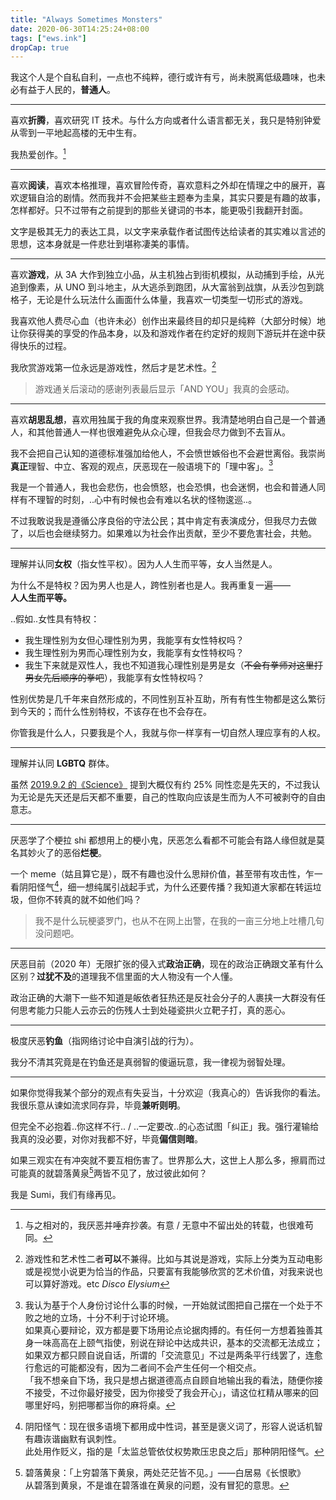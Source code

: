 ```yaml
---
title: "Always Sometimes Monsters"
date: 2020-06-30T14:25:24+08:00
tags: ["ews.ink"]
dropCap: true
---
```


我这个人是个自私自利，一点也不纯粹，德行或许有亏，尚未脱离低级趣味，也未必有益于人民的，**普通人**。  

---

喜欢**折腾**，喜欢研究 IT 技术。与什么方向或者什么语言都无关，我只是特别钟爱从零到一平地起高楼的无中生有。  

我热爱创作。[^1]  

---

喜欢**阅读**，喜欢本格推理，喜欢冒险传奇，喜欢意料之外却在情理之中的展开，喜欢逻辑自洽的剧情。然而我并不会把某些主题奉为圭臬，其实只要是有趣的故事，怎样都好。只不过带有之前提到的那些关键词的书本，能更吸引我翻开封面。  

文字是极其无力的表达工具，以文字来承载作者试图传达给读者的其实难以言述的思想，这本身就是一件悲壮到堪称凄美的事情。  

---

喜欢**游戏**，从 3A 大作到独立小品，从主机独占到街机模拟，从动捕到手绘，从光追到像素，从 UNO 到斗地主，从大逃杀到跑团，从大富翁到战旗，从丢沙包到跳格子，无论是什么玩法什么画面什么体量，我喜欢一切类型一切形式的游戏。  

我喜欢他人费尽心血（也许未必）创作出来最终目的却只是纯粹（大部分时候）地让你获得美的享受的作品本身，以及和游戏作者在约定好的规则下游玩并在途中获得快乐的过程。  

我欣赏游戏第一位永远是游戏性，然后才是艺术性。[^2]  

> 游戏通关后滚动的感谢列表最后显示「AND YOU」我真的会感动。  

---

喜欢**胡思乱想**，喜欢用独属于我的角度来观察世界。我清楚地明白自己是一个普通人，和其他普通人一样也很难避免从众心理，但我会尽力做到不去盲从。  

我不会把自己认知的道德标准强加给他人，不会愤世嫉俗也不会避世离俗。我崇尚**真正**理智、中立、客观的观点，厌恶现在一般语境下的「理中客」。[^3]  

我是一个普通人，我也会悲伤，也会愤怒，也会恐惧，也会迷惘，也会和普通人同样有不理智的时刻，..心中有时候也会有难以名状的怪物逡巡..。  

不过我敢说我是遵循公序良俗的守法公民；其中肯定有表演成分，但我尽力去做了，以后也会继续努力。如果难以为社会作出贡献，至少不要危害社会，共勉。  

---

理解并认同**女权**（指女性平权）。因为人人生而平等，女人当然是人。  

为什么不是特权？因为男人也是人，跨性别者也是人。我再重复一遍——  
**人人生而平等。**  

..假如..女性具有特权：
* 我生理性别为女但心理性别为男，我能享有女性特权吗？
* 我生理性别为男而心理性别为女，我能享有女性特权吗？
* 我生下来就是双性人，我也不知道我心理性别是男是女（~~不会有拳师对这里打男女先后顺序的拳吧~~），我能享有女性特权吗？

性别优势是几千年来自然形成的，不同性别互补互助，所有有性生物都是这么繁衍到今天的；而什么性别特权，不该存在也不会存在。  

你管我是什么人，只要我是个人，我就与你一样享有一切自然人理应享有的人权。  

---

理解并认同 **LGBTQ** 群体。  

虽然 [2019.9.2 的《Science》](https://www.sciencemag.org/news/2019/08/genetics-may-explain-25-same-sex-behavior-giant-analysis-reveals) 提到大概仅有约 25% 同性恋是先天的，不过我认为无论是先天还是后天都不重要，自己的性取向应该是生而为人不可被剥夺的自由意志。  

---

厌恶学了个梗拉 shi 都想用上的梗小鬼，厌恶怎么看都不可能会有路人缘但就是莫名其妙火了的恶俗**烂梗**。  

一个 meme（姑且算它是），既不有趣也没什么思辩价值，甚至带有攻击性，乍一看阴阳怪气[^4]，细一想纯属引战起手式，为什么还要传播？我知道大家都在转运垃圾，但你不转真的就不如他们吗？  

> 我不是什么玩梗婆罗门，也从不在网上出警，在我的一亩三分地上吐槽几句没问题吧。  

---

厌恶目前（2020 年）无限扩张的侵入式**政治正确**，现在的政治正确跟文革有什么区别？**过犹不及**的道理我不信里面的大人物没有一个人懂。  

政治正确的大潮下一些不知道是皈依者狂热还是反社会分子的人裹挟一大群没有任何思考能力只能人云亦云的伤残人士到处碰瓷拱火立靶子打，真的恶心。  

---

极度厌恶**钓鱼**（指网络讨论中自演引战的行为）。  

我分不清其究竟是在钓鱼还是真弱智的傻逼玩意，我一律视为弱智处理。  

---

如果你觉得我某个部分的观点有失妥当，十分欢迎（我真心的）告诉我你的看法。我很乐意从谏如流求同存异，毕竟**兼听则明**。  

但完全不必抱着..你这样不行.. / ..一定要改..的心态试图「纠正」我。强行灌输给我真的没必要，对你对我都不好，毕竟**偏信则暗**。  

如果三观实在有冲突就不要互相伤害了。世界那么大，这世上人那么多，擦肩而过可能真的就碧落黄泉[^5]两皆不见了，放过彼此如何？  

我是 Sumi，我们有缘再见。

[^1]: 与之相对的，我厌恶并唾弃抄袭。有意 / 无意中不留出处的转载，也很难苟同。  
[^2]: 游戏性和艺术性二者**可以**不兼得。比如与其说是游戏，实际上分类为互动电影或是视觉小说更为恰当的作品，只要富有我能够欣赏的艺术价值，对我来说也可以算好游戏。etc *Disco Elysium*  
[^3]: 我认为基于个人身份讨论什么事的时候，一开始就试图把自己摆在一个处于不败之地的立场，十分不利于讨论环境。  
如果真心要辩论，双方都是要下场用论点论据肉搏的。有任何一方想着独善其身一味高高在上颐气指使，别说在辩论中达成共识，基本的交流都无法成立；如果双方都只顾自说自话，所谓的「交流意见」不过是两条平行线罢了，连愈行愈远的可能都没有，因为二者间不会产生任何一个相交点。  
「我不想亲自下场，我只是想占据道德高点自顾自地输出我的看法，随便你接不接受，不过你最好接受，因为你接受了我会开心」，请这位杠精从哪来的回哪里好吗，别把哪都当你的麻将桌。  
[^4]: 阴阳怪气：现在很多语境下都用成中性词，甚至是褒义词了，形容人说话机智有趣诙谐幽默有讽刺性。  
此处用作贬义，指的是「太监总管依仗权势欺压忠良之后」那种阴阳怪气。  
[^5]: 碧落黄泉：「上穷碧落下黄泉，两处茫茫皆不见。」——白居易《长恨歌》  
从碧落到黄泉，不是谁在碧落谁在黄泉的问题，没有冒犯的意思。  